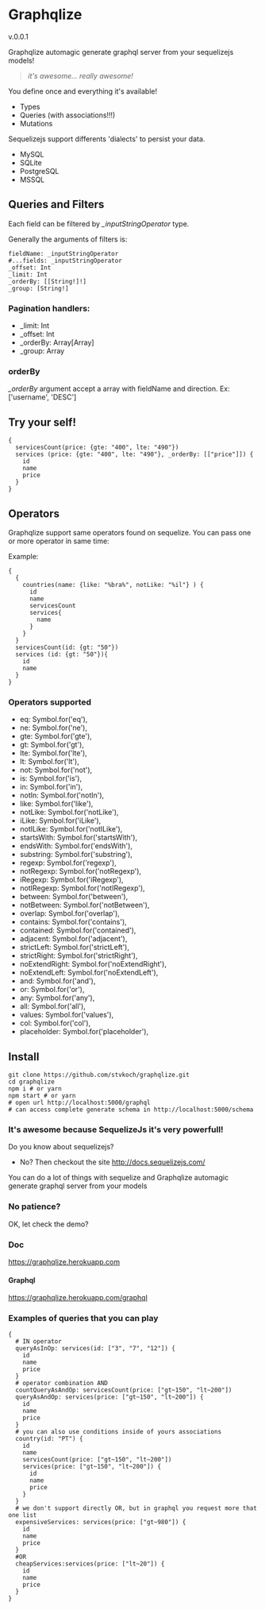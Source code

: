 # Graphqlize

v.0.0.1

Graphqlize automagic generate graphql server from your sequelizejs models!

> _it's awesome... really awesome!_

You define once and everything it's available!

- Types
- Queries (with associations!!!)
- Mutations

Sequelizejs support differents 'dialects' to persist your data.

- MySQL
- SQLite
- PostgreSQL
- MSSQL

## Queries and Filters

Each field can be filtered by _\_inputStringOperator_ type.

Generally the arguments of filters is:

```
fieldName: _inputStringOperator
#...fields: _inputStringOperator
_offset: Int
_limit: Int
_orderBy: [[String!]!]
_group: [String!]
```

### Pagination handlers:

- \_limit: Int
- \_offset: Int
- \_orderBy: Array[Array]
- \_group: Array

### orderBy

_\_orderBy_ argument accept a array with fieldName and direction. Ex: ['username', 'DESC']

## Try your self!

```
{
  servicesCount(price: {gte: "400", lte: "490"})
  services (price: {gte: "400", lte: "490"}, _orderBy: [["price"]]) {
    id
    name
    price
  }
}
```

## Operators

Graphqlize support same operators found on sequelize. You can pass one or more operator in same time:

Example:

```
{
  {
    countries(name: {like: "%bra%", notLike: "%il"} ) {
      id
      name
      servicesCount
      services{
        name
      }
    }
  }
  servicesCount(id: {gt: "50"})
  services (id: {gt: "50"}){
    id
    name
  }
}
```

### Operators supported

- eq: Symbol.for('eq'),
- ne: Symbol.for('ne'),
- gte: Symbol.for('gte'),
- gt: Symbol.for('gt'),
- lte: Symbol.for('lte'),
- lt: Symbol.for('lt'),
- not: Symbol.for('not'),
- is: Symbol.for('is'),
- in: Symbol.for('in'),
- notIn: Symbol.for('notIn'),
- like: Symbol.for('like'),
- notLike: Symbol.for('notLike'),
- iLike: Symbol.for('iLike'),
- notILike: Symbol.for('notILike'),
- startsWith: Symbol.for('startsWith'),
- endsWith: Symbol.for('endsWith'),
- substring: Symbol.for('substring'),
- regexp: Symbol.for('regexp'),
- notRegexp: Symbol.for('notRegexp'),
- iRegexp: Symbol.for('iRegexp'),
- notIRegexp: Symbol.for('notIRegexp'),
- between: Symbol.for('between'),
- notBetween: Symbol.for('notBetween'),
- overlap: Symbol.for('overlap'),
- contains: Symbol.for('contains'),
- contained: Symbol.for('contained'),
- adjacent: Symbol.for('adjacent'),
- strictLeft: Symbol.for('strictLeft'),
- strictRight: Symbol.for('strictRight'),
- noExtendRight: Symbol.for('noExtendRight'),
- noExtendLeft: Symbol.for('noExtendLeft'),
- and: Symbol.for('and'),
- or: Symbol.for('or'),
- any: Symbol.for('any'),
- all: Symbol.for('all'),
- values: Symbol.for('values'),
- col: Symbol.for('col'),
- placeholder: Symbol.for('placeholder'),

## Install

```
git clone https://github.com/stvkoch/graphqlize.git
cd graphqlize
npm i # or yarn
npm start # or yarn
# open url http://localhost:5000/graphql
# can access complete generate schema in http://localhost:5000/schema
```

### It's awesome because SequelizeJs it's very powerfull!

Do you know about sequelizejs?

- No? Then checkout the site http://docs.sequelizejs.com/

You can do a lot of things with sequelize and Graphqlize automagic generate graphql server from your models

### No patience?

OK, let check the demo?

### Doc

https://graphqlize.herokuapp.com

#### Graphql

https://graphqlize.herokuapp.com/graphql

### Examples of queries that you can play

```
{
  # IN operator
  queryAsInOp: services(id: ["3", "7", "12"]) {
    id
    name
    price
  }
  # operator combination AND
  countQueryAsAndOp: servicesCount(price: ["gt~150", "lt~200"])
  queryAsAndOp: services(price: ["gt~150", "lt~200"]) {
    id
    name
    price
  }
  # you can also use conditions inside of yours associations
  country(id: "PT") {
    id
    name
    servicesCount(price: ["gt~150", "lt~200"])
    services(price: ["gt~150", "lt~200"]) {
      id
      name
      price
    }
  }
  # we don't support directly OR, but in graphql you request more that one list
  expensiveServices: services(price: ["gt~980"]) {
    id
    name
    price
  }
  #OR
  cheapServices:services(price: ["lt~20"]) {
    id
    name
    price
  }
}

```
